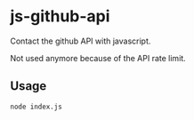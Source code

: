 # js-github-api

Contact the github API with javascript.

Not used anymore because of the API rate limit.

## Usage

```sh
node index.js
```
